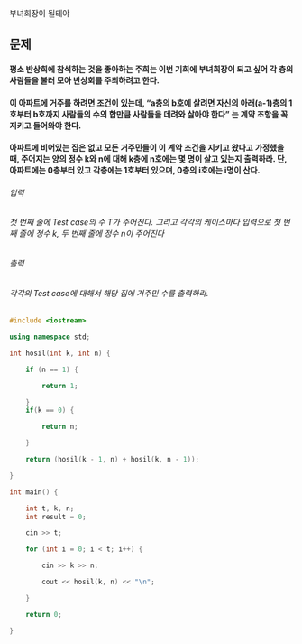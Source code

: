 부녀회장이 될테야
## 문제
#### 평소 반상회에 참석하는 것을 좋아하는 주희는 이번 기회에 부녀회장이 되고 싶어 각 층의 사람들을 불러 모아 반상회를 주최하려고 한다.

#### 이 아파트에 거주를 하려면 조건이 있는데, “a층의 b호에 살려면 자신의 아래(a-1)층의 1호부터 b호까지 사람들의 수의 합만큼 사람들을 데려와 살아야 한다” 는 계약 조항을 꼭 지키고 들어와야 한다.

#### 아파트에 비어있는 집은 없고 모든 거주민들이 이 계약 조건을 지키고 왔다고 가정했을 때, 주어지는 양의 정수 k와 n에 대해 k층에 n호에는 몇 명이 살고 있는지 출력하라. 단, 아파트에는 0층부터 있고 각층에는 1호부터 있으며, 0층의 i호에는 i명이 산다.

###### 입력
###### 첫 번째 줄에 Test case의 수 T가 주어진다. 그리고 각각의 케이스마다 입력으로 첫 번째 줄에 정수 k, 두 번째 줄에 정수 n이 주어진다

###### 출력
###### 각각의 Test case에 대해서 해당 집에 거주민 수를 출력하라.

```c++
#include <iostream>

using namespace std;

int hosil(int k, int n) {

	if (n == 1) {

		return 1;

	}
	if(k == 0) {

		return n;

	}

	return (hosil(k - 1, n) + hosil(k, n - 1));

}

int main() {

	int t, k, n;
	int result = 0;

	cin >> t;

	for (int i = 0; i < t; i++) {

		cin >> k >> n;

		cout << hosil(k, n) << "\n";

	}

	return 0;

}
```
